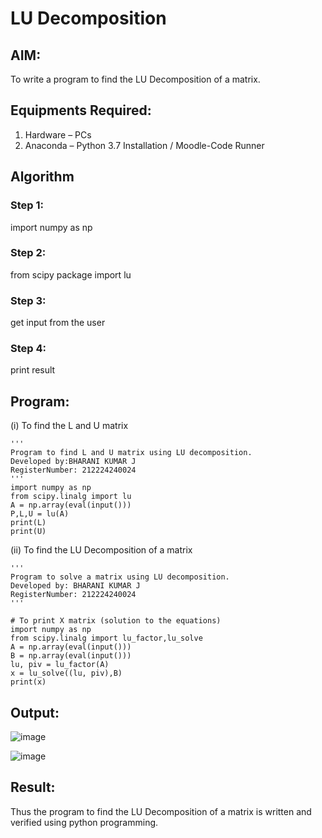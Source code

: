 # LU Decomposition 

## AIM:
To write a program to find the LU Decomposition of a matrix.

## Equipments Required:
1. Hardware – PCs
2. Anaconda – Python 3.7 Installation / Moodle-Code Runner

## Algorithm
### Step 1:
import numpy as np
### Step 2:
from scipy package import lu
### Step 3:
get input from the user
### Step 4:
print result
## Program:
(i) To find the L and U matrix
```
'''
Program to find L and U matrix using LU decomposition.
Developed by:BHARANI KUMAR J
RegisterNumber: 212224240024
'''
import numpy as np
from scipy.linalg import lu
A = np.array(eval(input()))
P,L,U = lu(A)
print(L)
print(U)
```
(ii) To find the LU Decomposition of a matrix
```
'''
Program to solve a matrix using LU decomposition.
Developed by: BHARANI KUMAR J
RegisterNumber: 212224240024
'''

# To print X matrix (solution to the equations)
import numpy as np
from scipy.linalg import lu_factor,lu_solve
A = np.array(eval(input()))
B = np.array(eval(input()))
lu, piv = lu_factor(A)
x = lu_solve((lu, piv),B)
print(x)

```

## Output:
![image](https://github.com/user-attachments/assets/26759a2d-5c21-4ae0-815d-dd3731cb5d7a)

![image](https://github.com/user-attachments/assets/305220aa-80a8-49c8-b103-f13278c1d172)



## Result:
Thus the program to find the LU Decomposition of a matrix is written and verified using python programming.

